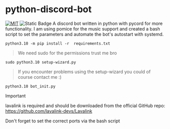 # python-discord-bot
[![MIT](https://img.shields.io/github/license/BlacklightYT/python-discord-bot?color=bfbfe2)](https://github.com/BlacklightYT/python-discord-bot/blob/main/LICENSE) ![Static Badge](https://img.shields.io/badge/python-3.10-x?style=flat&logo=python&color=a3425d)
A discord bot written in python with pycord for more functionality.
I am using pomice for the music support and created a bash script 
to set the parameters and automate the bot's autostart with systemd.

```
python3.10 -m pip install -r  requirements.txt
```
> We need sudo for the permissions trust me bro

```
sudo python3.10 setup-wizard.py
```
> If you encounter problems using the setup-wizard you could of course contact me :)

```
python3.10 bot_init.py
```
> [!IMPORTANT]
> lavalink is required and should be downloaded from the official GitHub repo: https://github.com/lavalink-devs/Lavalink
> 
> Don't forget to set the correct ports via the bash script
